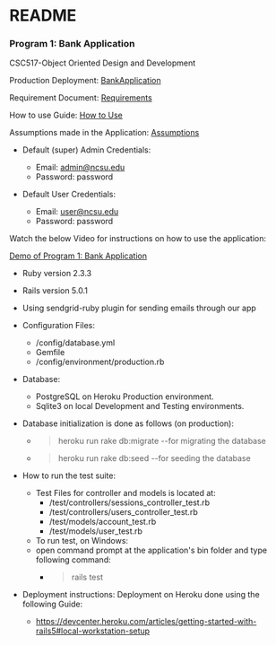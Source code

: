 # README

### Program 1: Bank Application

CSC517-Object Oriented Design and Development

Production Deployment: [BankApplication](https://intense-garden-50741.herokuapp.com)

Requirement Document: [Requirements](https://github.ncsu.edu/kebrey/CSC517-BankApp/wiki/Requirements)

How to use Guide: [How to Use](https://github.ncsu.edu/kebrey/CSC517-BankApp/wiki/How-to-Use-our-Application)

Assumptions made in the Application: [Assumptions](https://github.ncsu.edu/kebrey/CSC517-BankApp/wiki/Assumptions)

* Default (super) Admin Credentials:
    * Email: admin@ncsu.edu
    * Password: password

* Default User Credentials:
    * Email: user@ncsu.edu
    * Password: password

Watch the below Video for instructions on how to use the application:

[Demo of Program 1: Bank Application](https://youtu.be/T_EZLphO-RI "Demo of Program 1: Bank Application")


* Ruby version 2.3.3
* Rails version 5.0.1
* Using sendgrid-ruby plugin for sending emails through our app

* Configuration Files:
  *   /config/database.yml
  *   Gemfile
  *   /config/environment/production.rb

* Database: 
  *   PostgreSQL on Heroku Production environment.
  *   Sqlite3 on local Development and Testing environments.

* Database initialization is done as follows (on production):
  *   > heroku run rake db:migrate --for migrating the database
  *   > heroku run rake db:seed --for seeding the database

* How to run the test suite:
  *   Test Files for controller and models is located at:
      * /test/controllers/sessions_controller_test.rb
      * /test/controllers/users_controller_test.rb
      * /test/models/account_test.rb
      * /test/models/user_test.rb
  *   To run test, on Windows:
    * open command prompt at the application's bin folder and type following command:
      *    > rails test

* Deployment instructions: Deployment on Heroku done using the following Guide:
  *   https://devcenter.heroku.com/articles/getting-started-with-rails5#local-workstation-setup
